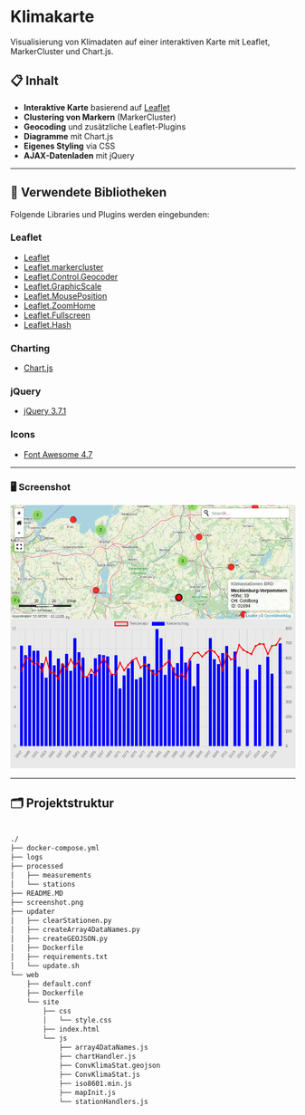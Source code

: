 # Klimakarte

Visualisierung von Klimadaten auf einer interaktiven Karte mit Leaflet, MarkerCluster und Chart.js.

## 📋 Inhalt

- **Interaktive Karte** basierend auf [Leaflet](https://leafletjs.com/)
- **Clustering von Markern** (MarkerCluster)
- **Geocoding** und zusätzliche Leaflet-Plugins
- **Diagramme** mit Chart.js
- **Eigenes Styling** via CSS
- **AJAX-Datenladen** mit jQuery

---

## 🚀 Verwendete Bibliotheken

Folgende Libraries und Plugins werden eingebunden:

### Leaflet

- [Leaflet](https://unpkg.com/leaflet@1.9.4)
- [Leaflet.markercluster](https://unpkg.com/leaflet.markercluster@1.5.3)
- [Leaflet.Control.Geocoder](https://unpkg.com/leaflet-control-geocoder)
- [Leaflet.GraphicScale](https://cdn.jsdelivr.net/npm/leaflet-graphicscale)
- [Leaflet.MousePosition](https://unpkg.com/leaflet-mouse-position@1.0.3)
- [Leaflet.ZoomHome](https://cdn.jsdelivr.net/npm/leaflet.zoomhome)
- [Leaflet.Fullscreen](https://cdn.jsdelivr.net/npm/leaflet.fullscreen)
- [Leaflet.Hash](https://cdn.jsdelivr.net/npm/leaflet-hash)

### Charting

- [Chart.js](https://cdn.jsdelivr.net/npm/chart.js)

### jQuery

- [jQuery 3.7.1](https://cdnjs.cloudflare.com/ajax/libs/jquery/3.7.1/jquery.min.js)

### Icons

- [Font Awesome 4.7](http://maxcdn.bootstrapcdn.com/font-awesome/4.7.0)

---

### 🖥️ Screenshot

![Calc](./screenshot.png "Calc")

---

## 🗂️ Projektstruktur

<pre><code> 
./
├── docker-compose.yml
├── logs
├── processed
│   ├── measurements
│   └── stations
├── README.MD
├── screenshot.png
├── updater
│   ├── clearStationen.py
│   ├── createArray4DataNames.py
│   ├── createGEOJSON.py
│   ├── Dockerfile
│   ├── requirements.txt
│   └── update.sh
└── web
    ├── default.conf
    ├── Dockerfile
    └── site
        ├── css
        │   └── style.css
        ├── index.html
        └── js
            ├── array4DataNames.js
            ├── chartHandler.js
            ├── ConvKlimaStat.geojson
            ├── ConvKlimaStat.js
            ├── iso8601.min.js
            ├── mapInit.js
            └── stationHandlers.js
</code></pre>


